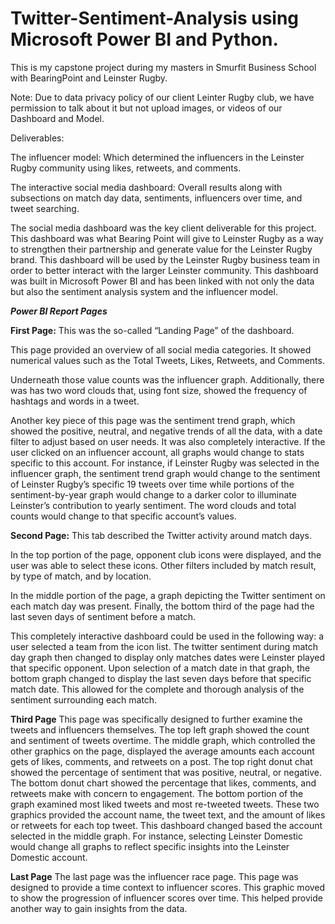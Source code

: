 # Twitter-Sentiment-Analysis using Microsoft Power BI and Python.

This is my capstone project during my masters in Smurfit Business School with BearingPoint and Leinster Rugby.

Note: Due to data privacy policy of our client Leinter Rugby club, we have permission to talk about it but not upload images, or videos of our Dashboard and Model.

Deliverables:

The influencer model: Which determined the influencers in the Leinster Rugby community using likes, retweets, and comments.

The interactive social media dashboard: Overall results along with subsections on match day data, sentiments,
influencers over time, and tweet searching.

The social media dashboard was the key client deliverable for this project. This dashboard was what Bearing Point will give to Leinster Rugby as a way to strengthen
their partnership and generate value for the Leinster Rugby brand. This dashboard will be used by the Leinster Rugby business team in order to better interact with the
larger Leinster community. This dashboard was built in Microsoft Power BI and has been linked with not only the data but also the sentiment analysis system and the influencer model.

***Power BI Report Pages***

**First Page:**
This was the so-called “Landing Page” of the dashboard. 

This page provided an overview of all social media categories. It showed numerical values such as the Total Tweets, Likes, Retweets, and Comments. 

Underneath those value counts was the influencer graph. 
Additionally, there was has two word clouds that, using font size, showed the frequency of hashtags and words in a tweet. 

Another key piece of this page was the sentiment trend graph, which showed the positive, neutral, and negative trends of all the data, with a date filter to adjust based on user needs. It was also completely interactive. If the user clicked on an influencer account, all graphs would change to stats specific to this account. For instance, if Leinster Rugby was selected in the influencer graph, the sentiment trend graph would change to the sentiment of Leinster Rugby’s specific 19 tweets over time while portions of the sentiment-by-year graph would change to a darker color to illuminate Leinster’s contribution to yearly sentiment. The word clouds and total counts would change to that specific account’s values.


**Second Page:**
This tab described the Twitter activity around match days. 

In the top portion of the page, opponent club icons were displayed, and the user was able to select these icons. 
Other filters included by match result, by type of match, and by location. 

In the middle portion of the page, a graph depicting the Twitter sentiment on each match day was present. Finally, the bottom third of the page had the last seven days of sentiment before a match. 

This completely interactive dashboard could be used in the following way: a user selected a team from the icon list. 
The twitter sentiment during match day graph then changed to display only matches dates were Leinster played that specific opponent. 
Upon selection of a match date in that graph, the bottom graph changed to display the last seven days before that specific match date. 
This allowed for the complete and thorough analysis of the sentiment surrounding each match.

**Third Page**
This page was specifically designed to further examine the tweets and influencers themselves. 
The top left graph showed the count and sentiment of tweets overtime. The middle graph, which controlled the other graphics on the page, displayed the average amounts each
account gets of likes, comments, and retweets on a post. The top right donut chat showed the percentage of sentiment that was positive, neutral, or negative. The
bottom donut chart showed the percentage that likes, comments, and retweets make with concern to engagement. The bottom portion of the graph examined most liked
tweets and most re-tweeted tweets. These two graphics provided the account name, the tweet text, and the amount of likes or retweets for each top tweet. This dashboard
changed based the account selected in the middle graph. For instance, selecting Leinster Domestic would change all graphs to reflect specific insights into the
Leinster Domestic account.

**Last Page**
The last page was the influencer race page. This page was designed to provide a time context to influencer scores. This graphic moved to show the
progression of influencer scores over time. This helped provide another way to gain insights from the data.

